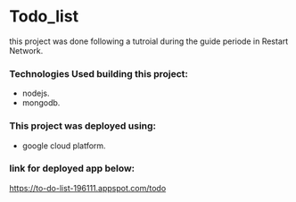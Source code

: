 # Todo_list
this project was done following a tutroial during the guide periode in Restart Network.

### Technologies Used building this project: 
* nodejs.
* mongodb.

### This project was deployed using: 
* google cloud platform.

### link for deployed app below:
https://to-do-list-196111.appspot.com/todo
